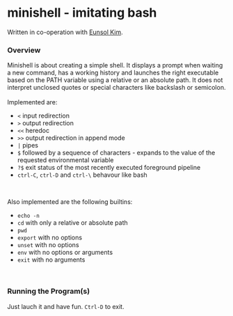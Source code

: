 # minishell - imitating bash
Written in co-operation with [Eunsol Kim](https://github.com/euns-kim).
### Overview
Minishell is about creating a simple shell. It displays a prompt when waiting a new command, has a working history and launches the right executable based on the PATH variable using a relative or an absolute path.
It does not interpret unclosed quotes or special characters like backslash or semicolon.\
<br>
Implemented are:
- `<` input redirection
- `>` output redirection
- `<<` heredoc
- `>>` output redirection in append mode
- `|` pipes
- `$` followed by a sequence of characters - expands to the value of the requested environmental variable
- `?$` exit status of the most recently executed foreground pipeline
- `ctrl-C`, `ctrl-D` and `ctrl-\` behavour like bash  
<br>

Also implemented are the following builtins:
- `echo -n`
- `cd` with only a relative or absolute path
- `pwd`
- `export` with no options
- `unset` with no options
- `env` with no options or arguments
- `exit` with no arguments
<br>

### Running the Program(s)
Just lauch it and have fun. `Ctrl-D` to exit.
